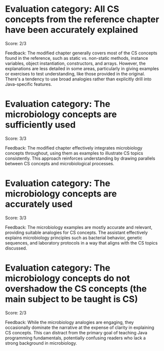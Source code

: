 # Evaluation category: All CS concepts from the reference chapter have been accurately explained

Score: 2/3

Feedback: The modified chapter generally covers most of the CS concepts found in the reference, such as static vs. non-static methods, instance variables, object instantiation, constructors, and arrays. However, the explanations are less detailed in some areas, particularly in giving examples or exercises to test understanding, like those provided in the original. There's a tendency to use broad analogies rather than explicitly drill into Java-specific features.

# Evaluation category: The microbiology concepts are sufficiently used

Score: 3/3

Feedback: The modified chapter effectively integrates microbiology concepts throughout, using them as examples to illustrate CS topics consistently. This approach reinforces understanding by drawing parallels between CS concepts and microbiological processes.

# Evaluation category: The microbiology concepts are accurately used

Score: 3/3

Feedback: The microbiology examples are mostly accurate and relevant, providing suitable analogies for CS concepts. The assistant effectively explains microbiology principles such as bacterial behavior, genetic sequences, and laboratory protocols in a way that aligns with the CS topics discussed.

# Evaluation category: The microbiology concepts do not overshadow the CS concepts (the main subject to be taught is CS)

Score: 2/3

Feedback: While the microbiology analogies are engaging, they occasionally dominate the narrative at the expense of clarity in explaining CS concepts. This can distract from the primary goal of teaching Java programming fundamentals, potentially confusing readers who lack a strong background in microbiology.


